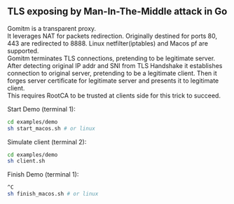 ## TLS exposing by Man-In-The-Middle attack in Go

Gomitm is a transparent proxy.
<br>
It leverages NAT for packets redirection.
Originally destined for ports 80, 443 are redirected to 8888.
Linux netfilter(iptables) and Macos pf are supported.
<br>
Gomitm terminates TLS connections, pretending to be legitimate server.
After detecting original IP addr and SNI from TLS Handshake it establishes connection to original server, pretending to be a legitimate client. 
Then it forges server certificate for legitimate server and presents it to legitimate client.
<br>
This requires RootCA to be trusted at clients side for this trick to succeed.

Start Demo (terminal 1):
```bash
cd examples/demo
sh start_macos.sh # or linux
```

Simulate client (terminal 2):
```bash
cd examples/demo
sh client.sh
```

Finish Demo (terminal 1):
```bash
^C
sh finish_macos.sh # or linux
```